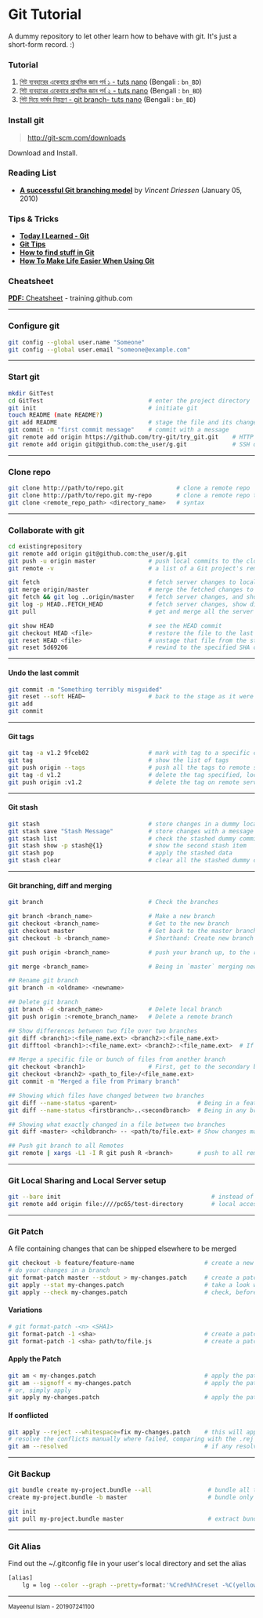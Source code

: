 Git Tutorial
============
A dummy repository to let other learn how to behave with git. It's just a short-form record. :)

### Tutorial
1. [গিট ব্যবহারের একেবারে প্রাথমিক জ্ঞান পর্ব ১ - tuts nano](http://tuts.nanodesignsbd.com/basics-of-git-1/) (Bengali : `bn_BD`)
2. [গিট ব্যবহারের একেবারে প্রাথমিক জ্ঞান পর্ব ২ - tuts nano](http://tuts.nanodesignsbd.com/basics-of-git-2/) (Bengali : `bn_BD`)
3. [গিট দিয়ে ভার্ষন নিয়ন্ত্রণ - git branch- tuts nano](http://tuts.nanodesignsbd.com/git-branching/) (Bengali : `bn_BD`)

### Install git
> http://git-scm.com/downloads

Download and Install.

### Reading List
* [**A successful Git branching model**](http://nvie.com/posts/a-successful-git-branching-model/) by *Vincent Driessen* (January 05, 2010)

### Tips & Tricks
* [**Today I Learned - Git**](https://github.com/jbranchaud/til#git)
* [**Git Tips**](https://github.com/git-tips/tips)
* [**How to find stuff in Git**](https://www.tygertec.com/find-stuff-git/)
* [**How To Make Life Easier When Using Git**](https://www.smashingmagazine.com/make-life-easier-when-using-git/)

### Cheatsheet
[**PDF:** Cheatsheet](https://services.github.com/on-demand/downloads/github-git-cheat-sheet.pdf) - training.github.com

---

### Configure git

```bash
git config --global user.name "Someone"
git config --global user.email "someone@example.com"
```

---
### Start git

```bash
mkdir GitTest
cd GitTest                              # enter the project directory
git init                                # initiate git
touch README (mate README?)
git add README                          # stage the file and its changes
git commit -m "first commit message"    # commit with a message
git remote add origin https://github.com/try-git/try_git.git    # HTTP origin
git remote add origin git@github.com:the_user/g.git             # SSH origin

```

---
### Clone repo

```bash
git clone http://path/to/repo.git               # clone a remote repo
git clone http://path/to/repo.git my-repo       # clone a remote repo to a specific directory
git clone <remote_repo_path> <directory_name>   # syntax
```

---
### Collaborate with git

```bash
cd existingrepository
git remote add origin git@github.com:the_user/g.git
git push -u origin master               # push local commits to the cloud
git remote -v                           # a list of a Git project's remotes

git fetch                               # fetch server changes to local repo *(but do nothing)*
git merge origin/master                 # merge the fetched changes to the master
git fetch && git log ..origin/master    # fetch server changes, and show the commit message
git log -p HEAD..FETCH_HEAD             # fetch server changes, show differences local-vs-remote
git pull                                # get and merge all the server changes

git show HEAD                           # see the HEAD commit
git checkout HEAD <file>                # restore the file to the last commit
git reset HEAD <file>                   # unstage that file from the staging area
git reset 5d69206                       # rewind to the specified SHA commit *(first 7 chars. of the 40 char SHA code)*
```

---
#### Undo the last commit

```bash
git commit -m "Something terribly misguided"
git reset --soft HEAD~                  # back to the stage as it were before committing
git add
git commit

```

---
#### Git tags

```bash
git tag -a v1.2 9fceb02                 # mark with tag to a specific commit
git tag                                 # show the list of tags
git push origin --tags                  # push all the tags to remote server
git tag -d v1.2                         # delete the tag specified, locally
git push origin :v1.2                   # delete the tag on remote server by sending empty tag
```

---
#### Git stash

```bash
git stash                               # store changes in a dummy local storage
git stash save "Stash Message"          # store changes with a message to remember
git stash list                          # check the stashed dummy commits
git stash show -p stash@{1}             # show the second stash item
git stash pop                           # apply the stashed data
git stash clear                         # clear all the stashed dummy commits
```

---
#### Git branching, diff and merging

```bash
git branch                              # Check the branches

git branch <branch_name>                # Make a new branch
git checkout <branch_name>              # Get to the new branch
git checkout master                     # Get back to the master branch
git checkout -b <branch_name>           # Shorthand: Create new branch and move onto it

git push origin <branch_name>           # push your branch up, to the remote, origin

git merge <branch_name>                 # Being in `master` merging new branch to `master`

## Rename git branch
git branch -m <oldname> <newname>

## Delete git branch
git branch -d <branch_name>             # Delete local branch
git push origin :<remote_branch_name>   # Delete a remote branch

## Show differences between two file over two branches
git diff <branch1>:<file_name.ext> <branch2>:<file_name.ext>
git difftool <branch1>:<file_name.ext> <branch2>:<file_name.ext>  # If Git DiffTool is configured

## Merge a specific file or bunch of files from another branch
git checkout <branch1>                  # First, get to the secondary branch
git checkout <branch2> <path_to_file>/<file_name.ext>
git commit -m "Merged a file from Primary branch"

## Showing which files have changed between two branches
git diff --name-status <parent>                       # Being in a feature branch, display file changes with master
git diff --name-status <firstbranch>..<secondbranch>  # Being in any branch, check differences between two branches

## Showing what exactly changed in a file between two branches
git diff <master> <childbranch> -- <path/to/file.ext> # Show changes made in childbranch in comparison to master branch

## Push git branch to all Remotes
git remote | xargs -L1 -I R git push R <branch>       # push to all remotes
```

---
### Git Local Sharing and Local Server setup

```bash
git --bare init                                           # instead of init it will create a base, not a repo
git remote add origin file:////pc65/test-directory        # local access to the folder required
```
---
### Git Patch
A file containing changes that can be shipped elsewhere to be merged
```bash
git checkout -b feature/feature-name                    # create a new branch for a feature
# do your changes in a branch
git format-patch master --stdout > my-changes.patch     # create a patch from this branch in contrast to 'master' branch, with the name 'my-changes.patch'
git apply --stat my-changes.patch                       # take a look what changes are in this patch
git apply --check my-changes.patch                      # check, before applying whether it could be merged easily or there is any conflict
```

#### Variations
```bash
# git format-patch -<n> <SHA1>
git format-patch -1 <sha>                               # create a patch only containing the diffs of a specific commit
git format-patch -1 <sha> path/to/file.js               # create a patch only containing the diffs of a specific file from a commit
```

#### Apply the Patch
```bash
git am < my-changes.patch                               # apply the patch
git am --signoff < my-changes.patch                     # apply the patch with signed off by the user
# or, simply apply
git apply my-changes.patch                              # apply the patch, if no conflict
```
#### If conflicted
```bash
git apply --reject --whitespace=fix my-changes.patch    # this will apply changes where there is no conflicts. There will be some .rej files where it fails to resolve conflicts
# resolve the conflicts manually where failed, comparing with the .rej files
git am --resolved                                       # if any resolve in underway, do it when you resolved the issues
```

---
### Git Backup

```bash
git bundle create my-project.bundle --all                # bundle all the branches into a single file as a backup
create my-project.bundle -b master                       # bundle only the master branch into a single file for backup

git init
git pull my-project.bundle master                        # extract bundle file to complete repository
```

---
### Git Alias
Find out the ~/.gitconfig file in your user's local directory and set the alias

```bash
[alias]
    lg = log --color --graph --pretty=format:'%Cred%h%Creset -%C(yellow)%d%Creset %s %Cgreen(%cr) %C(bold blue)<%an>%Creset' --abbrev-commit --branches
```
---
<sup>Mayeenul Islam - <time class="updated" datetime="2019-07-24T11:00:00+06:00">201907241100</time></sup>

